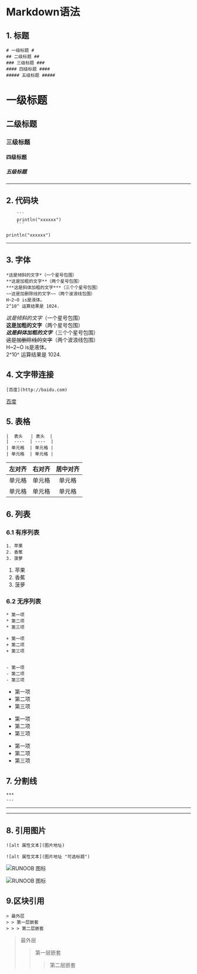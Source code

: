 # Markdown语法 #
## 1. 标题 ##
```
# 一级标题 #
## 二级标题 ##
### 三级标题 ###
#### 四级标题 ####
##### 五级标题 #####
```
# 一级标题 #
## 二级标题 ##
### 三级标题 ###
#### 四级标题 ####
##### 五级标题 #####
***
## 2. 代码块 ##
```
    ```
    println("xxxxxx")
    ```
```

```
println("xxxxxx")
```
***
## 3. 字体 ##
```
*这是倾斜的文字*（一个星号包围）
**这是加粗的文字**（两个星号包围）
***这是斜体加粗的文字***（三个个星号包围）
~~这是加删除线的文字~~（两个波浪线包围）
H~2~O is是液体。
2^10^ 运算结果是 1024.
```
*这是倾斜的文字*（一个星号包围）  
**这是加粗的文字**（两个星号包围）  
***这是斜体加粗的文字***（三个个星号包围）  
~~这是加删除线的文字~~（两个波浪线包围）  
H~2~O is是液体。  
2^10^ 运算结果是 1024.  

## 4. 文字带连接 ##
```
[百度](http://baidu.com)
```
[百度](http://baidu.com)

## 5. 表格 ##
```
|  表头   | 表头  |
|  ----  | ----  |
| 单元格  | 单元格 |
| 单元格  | 单元格 |

```
| 左对齐 | 右对齐 | 居中对齐 |
| :-----| ----: | :----: |
| 单元格 | 单元格 | 单元格 |
| 单元格 | 单元格 | 单元格 |

## 6. 列表 ##
### 6.1 有序列表 ###
```
1. 苹果
2. 香蕉
3. 菠萝
```

1. 苹果
2. 香蕉
3. 菠萝

### 6.2 无序列表 ###
```
* 第一项
* 第二项
* 第三项

+ 第一项
+ 第二项
+ 第三项


- 第一项
- 第二项
- 第三项
```
* 第一项
* 第二项
* 第三项

+ 第一项
+ 第二项
+ 第三项


- 第一项
- 第二项
- 第三项

## 7. 分割线 ##
```
***
---

```
***
---

## 8. 引用图片 ##
```
![alt 属性文本](图片地址)

![alt 属性文本](图片地址 "可选标题")
```

![RUNOOB 图标](http://static.runoob.com/images/runoob-logo.png)

![RUNOOB 图标](http://static.runoob.com/images/runoob-logo.png "RUNOOB")

## 9.区块引用 ##
```
> 最外层
> > 第一层嵌套
> > > 第二层嵌套
```

> 最外层
> > 第一层嵌套
> > > 第二层嵌套
